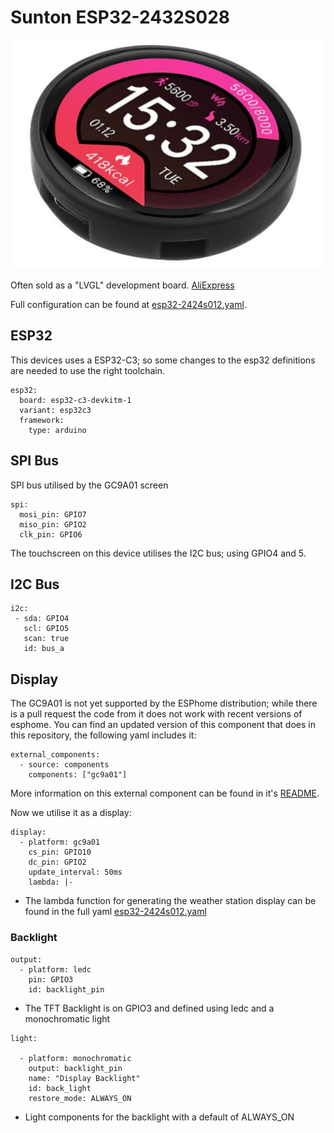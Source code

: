 
# Sunton ESP32-2432S028

![ESP32-2424s012](image/esp32-2424s012.jpeg)

Often sold as a "LVGL" development board.  [AliExpress](https://www.aliexpress.us/item/1005005453515690.html)

Full configuration can be found at [esp32-2424s012.yaml](../esp32-2424s012.yaml).

## ESP32

This devices uses a ESP32-C3; so some changes to the esp32 definitions are needed to use the right toolchain.
```
esp32:
  board: esp32-c3-devkitm-1
  variant: esp32c3
  framework:
    type: arduino
```

## SPI Bus

SPI bus utilised by the GC9A01 screen

```
spi:
  mosi_pin: GPIO7
  miso_pin: GPIO2
  clk_pin: GPIO6
```

The touchscreen on this device utilises the I2C bus; using GPIO4 and 5.

## I2C Bus

```
i2c:
 - sda: GPIO4
   scl: GPIO5
   scan: true
   id: bus_a
```

## Display

The GC9A01 is not yet supported by the ESPhome distribution; while there is a pull request the code from it 
does not work with recent versions of esphome.   You can find an updated version of this component that does
in this repository, the following yaml includes it:

```
external_components:
  - source: components
    components: ["gc9a01"]

```

More information on this external component can be found in it's [README](../components/gc9a01).

Now we utilise it as a display:

```
display:
  - platform: gc9a01
    cs_pin: GPIO10
    dc_pin: GPIO2
    update_interval: 50ms
    lambda: |-

```
* The lambda function for generating the weather station display can be found in the full yaml [esp32-2424s012.yaml](/esp32-2424s012.yaml)

### Backlight

```
output:
  - platform: ledc
    pin: GPIO3
    id: backlight_pin
```

* The TFT Backlight is on GPIO3 and defined using ledc and a monochromatic light

```
light:

  - platform: monochromatic
    output: backlight_pin
    name: "Display Backlight"
    id: back_light
    restore_mode: ALWAYS_ON

```

* Light components for the backlight with a default of ALWAYS\_ON



